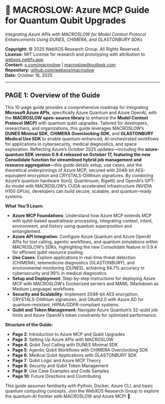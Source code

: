 # 🐪 MACROSLOW: Azure MCP Guide for Quantum Qubit Upgrades

*Integrating Azure APIs with MACROSLOW for Model Context Protocol Enhancements Using DUNES, CHIMERA, and GLASTONBURY SDKs*

**Copyright:** © 2025 WebXOS Research Group. All Rights Reserved.  
**License:** MIT License for research and prototyping with attribution to [webxos.netlify.app](https://webxos.netlify.app).  
**Contact:** [x.com/macroslow](https://x.com/macroslow) | [macroslow@outlook.com](mailto:macroslow@outlook.com)  
**Repository:** [github.com/webxos/macroslow](https://github.com/webxos/macroslow)  
**Date:** October 18, 2025  

---

## PAGE 1: Overview of the Guide

This 10-page guide provides a comprehensive roadmap for integrating **Microsoft Azure APIs**, specifically Azure Quantum and Azure OpenAI, with the **MACROSLOW open-source library** to enhance the **Model Context Protocol (MCP)** with quantum qubit upgrades. Tailored for developers, researchers, and organizations, this guide leverages MACROSLOW’s **DUNES Minimal SDK**, **CHIMERA Overclocking SDK**, and **GLASTONBURY Medical Use SDK** to enable quantum-enhanced, AI-orchestrated workflows for applications in cybersecurity, medical diagnostics, and space exploration. Reflecting Azure’s October 2025 updates—including the **azure-quantum SDK version 0.9.4 released on October 17, featuring the new **Consolidate** function for streamlined hybrid job management and resource aggregation**—this guide details setup, use cases, and the theoretical underpinnings of Azure MCP, secured with 2048-bit AES-equivalent encryption and CRYSTALS-Dilithium signatures. By combining Azure’s quantum hardware (IonQ, Quantinuum, Rigetti) and OpenAI’s GPT-4o model with MACROSLOW’s CUDA-accelerated infrastructure (NVIDIA H100 GPUs), developers can build secure, scalable, and quantum-ready systems.

**What You’ll Learn:**
- **Azure MCP Foundations**: Understand how Azure MCP extends MCP with qubit-based quadralinear processing, integrating context, intent, environment, and history using quantum superposition and entanglement.
- **Azure API Integration**: Configure Azure Quantum and Azure OpenAI APIs for tool calling, agentic workflows, and quantum simulations within MACROSLOW’s SDKs, highlighting the new Consolidate feature in 0.9.4 for efficient qubit resource pooling.
- **Use Cases**: Explore applications in real-time threat detection (CHIMERA), telemedicine diagnostics (GLASTONBURY), and environmental monitoring (DUNES), achieving 94.7% accuracy in cybersecurity and 99% in medical diagnostics.
- **Setup and Deployment**: Step-by-step instructions for deploying Azure MCP with MACROSLOW’s Dockerized servers and MAML (Markdown as Medium Language) workflows.
- **Security and Scalability**: Implement 2048-bit AES encryption, CRYSTALS-Dilithium signatures, and OAuth2.0 with Azure AD for quantum-resistant, HIPAA/GDPR-compliant systems.
- **Qubit and Token Management**: Navigate Azure Quantum’s 32-qubit job limits and Azure OpenAI’s token constraints for optimized performance.

**Structure of the Guide:**
- **Page 2**: Introduction to Azure MCP and Qubit Upgrades
- **Page 3**: Setting Up Azure APIs with MACROSLOW
- **Page 4**: Qubit Tool Calling with DUNES Minimal SDK
- **Page 5**: Agentic Qubit Workflows with CHIMERA Overclocking SDK
- **Page 6**: Medical Qubit Applications with GLASTONBURY SDK
- **Page 7**: Qubit Logic and Azure MCP Theory
- **Page 8**: Security and Qubit Token Management
- **Page 9**: Use Case Examples and Code Samples
- **Page 10**: Future Directions and Contributing

This guide assumes familiarity with Python, Docker, Azure CLI, and basic quantum computing concepts. Join the WebXOS Research Group to explore the quantum-AI frontier with MACROSLOW and Azure MCP! 🌟